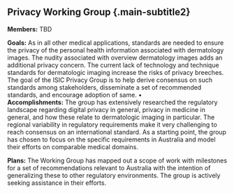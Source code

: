 ## Privacy Working Group {.main-subtitle2}

**Members:** TBD

**Goals:** As in all other medical applications, standards are needed to ensure the privacy of the personal health information associated with dermatology images. The nudity associated with overview dermatology images adds an additional privacy concern. The current lack of technology and technique standards for dermatologic imaging increase the risks of privacy breeches. The goal of the ISIC Privacy Group is to help derive consensus on such standards among stakeholders, disseminate a set of recommended standards, and encourage adoption of same. 
•	
**Accomplishments:**  The group has extensively researched the regulatory landscape regarding digital privacy in general, privacy in medicine in general, and how these relate to dermatologic imaging in particular. The regional variability in regulatory requirements make it very challenging to reach consensus on an international standard. As a starting point, the group has chosen to focus on the specific requirements in Australia and model their efforts on comparable medical domains.

**Plans:** The Working Group has mapped out a scope of work with milestones for a set of recommendations relevant to Australia with the intention of generalizing these to other regulatory environments. The group is actively seeking assistance in their efforts. 